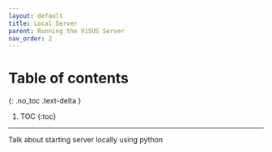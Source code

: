 ```yaml
---
layout: default
title: Local Server
parent: Running the ViSUS Server
nav_order: 2
---
```


# Table of contents
{: .no_toc .text-delta }

1. TOC
{:toc}

---

Talk about starting server locally using python
